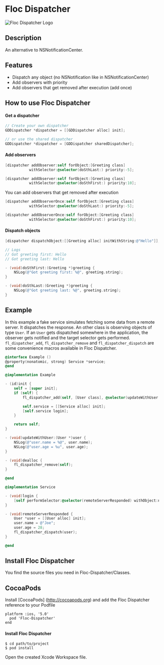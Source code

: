 # Floc Dispatcher
![Floc Dispatcher Logo](http://sschmid.com/Dev/iOS/Libs/Floc-Dispatcher/Floc-Dispatcher-128.png)

## Description
An alternative to NSNotificationCenter.

## Features
* Dispatch any object (no NSNotification like in NSNotificationCenter)
* Add observers with priority
* Add observers that get removed after execution (add once)

## How to use Floc Dispatcher

#### Get a dispatcher

```objective-c
// Create your own dispatcher
GDDispatcher *dispatcher = [[GDDispatcher alloc] init];

// or use the shared dispatcher
GDDispatcher *dispatcher = [GDDispatcher sharedDispatcher];
```

#### Add observers

```objective-c
[dispatcher addObserver:self forObject:[Greeting class]
           withSelector:@selector(doSthLast:) priority:-5];

[dispatcher addObserver:self forObject:[Greeting class]
           withSelector:@selector(doSthFirst:) priority:10];
```

You can add observers that get removed after execution

```objective-c
[dispatcher addObserverOnce:self forObject:[Greeting class]
           withSelector:@selector(doSthLast:) priority:-5];

[dispatcher addObserverOnce:self forObject:[Greeting class]
           withSelector:@selector(doSthFirst:) priority:10];
```

#### Dispatch objects

```objective-c
[dispatcher dispatchObject:[[Greeting alloc] initWithString:@"Hello"]];

// Logs
// Got greeting first: Hello
// Got greeting last: Hello
```

```objective-c
- (void)doSthFirst:(Greeting *)greeting {
    NSLog(@"Got greeting first: %@", greeting.string);
}

- (void)doSthLast:(Greeting *)greeting {
    NSLog(@"Got greeting last: %@", greeting.string);
}
```

## Example

In this example a fake service simulates fetching some data from a remote server. It dispatches the response. An other class
is observing objects of type `User`. If an `User` gets dispatched somewhere in the application, the observer gets
notified and the target selector gets performed. `fl_dispatcher_add`, `fl_dispatcher_remove` and `fl_dispatcher_dispatch`
are some convenience macros available in Floc Dispatcher.

```objective-c
@interface Example ()
@property(nonatomic, strong) Service *service;
@end

@implementation Example

- (id)init {
    self = [super init];
    if (self) {
        fl_dispatcher_add(self, [User class], @selector(updateWithUser:));

        self.service = [[Service alloc] init];
        [self.service login];
    }

    return self;
}

- (void)updateWithUser:(User *)user {
    NSLog(@"user.name = %@", user.name);
    NSLog(@"user.age = %u", user.age);
}

- (void)dealloc {
    fl_dispatcher_remove(self);
}

@end
```

```objective-c
@implementation Service

- (void)login {
    [self performSelector:@selector(remoteServerResponded) withObject:nil afterDelay:0.5];
}

- (void)remoteServerResponded {
    User *user = [[User alloc] init];
    user.name = @"Joe";
    user.age = 28;
    fl_dispatcher_dispatch(user);
}

@end
```

## Install Floc Dispatcher
You find the source files you need in Floc-Dispatcher/Classes.

## CocoaPods
Install [CocoaPods] (http://cocoapods.org) and add the Floc Dispatcher reference to your Podfile

```
platform :ios, '5.0'
  pod 'Floc-Dispatcher'
end
```

#### Install Floc Dispatcher

```
$ cd path/to/project
$ pod install
```
Open the created Xcode Workspace file.

